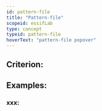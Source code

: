 ```yaml
---
id: pattern-file
title: "Pattern-file"
scopeid: essifLab
type: concept
typeid: pattern-file
hoverText: "pattern-file popover"
---
```


## Criterion:

## Examples:

### xxx:
